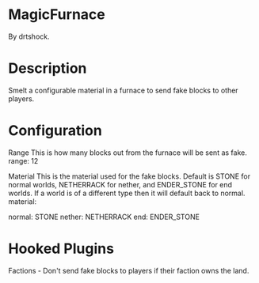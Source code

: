 MagicFurnace
=============

By drtshock.

Description
===
Smelt a configurable material in a furnace to send fake blocks to other players. 

Configuration
===
 Range
 This is how many blocks out from the furnace will be sent as fake.
range: 12


 Material
 This is the material used for the fake blocks.
 Default is STONE for normal worlds, NETHERRACK for nether, and ENDER_STONE for end worlds.
 If a world is of a different type then it will default back to normal.
material:

  normal: STONE
  nether: NETHERRACK
  end: ENDER_STONE
  
  
Hooked Plugins
==
Factions - Don't send fake blocks to players if their faction owns the land.

